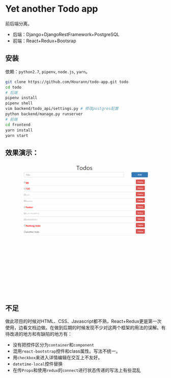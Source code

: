 # Yet another Todo app

前后端分离。
- 后端：Django+DjangoRestFramework+PostgreSQL
- 前端：React+Redux+Bootsrap

## 安装
依赖：`python2.7`, `pipenv`, `node.js`, `yarn`。
```bash
git clone https://github.com/Hourann/todo-app.git todo
cd todo
# 后端
pipenv install
pipenv shell
vim backend/todo_api/settings.py # 修改postgres配置
python backend/manage.py runserver
# 前端
cd frontend
yarn install
yarn start
```
## 效果演示：
![](showcase.gif)

## 不足
做此项目的时候对HTML、CSS、Javascript都不熟，React+Redux更是第一次使用，边看文档边做。在做到后期的时候发现不少对这两个框架的用法的误解。有待改进的地方和有缺陷的地方有：
- 没有把控件区分为`container`和`component`
- 混用`react-bootstrap`控件和class属性。写法不统一。
- 用`checkbox`来进入详情编辑在交互上不友好。
- `datetime-local`控件替换
- 在传`Props`和使用`redux`的`connect`进行状态传递的写法上有些混乱
